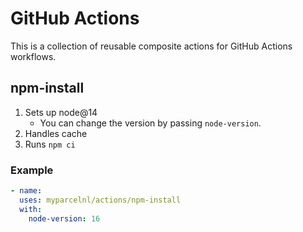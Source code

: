 # GitHub Actions

This is a collection of reusable composite actions for GitHub Actions workflows.

## npm-install

1. Sets up node@14
    - You can change the version by passing `node-version`.
2. Handles cache
3. Runs `npm ci`

### Example

```yaml
- name:
  uses: myparcelnl/actions/npm-install
  with:
    node-version: 16
```
